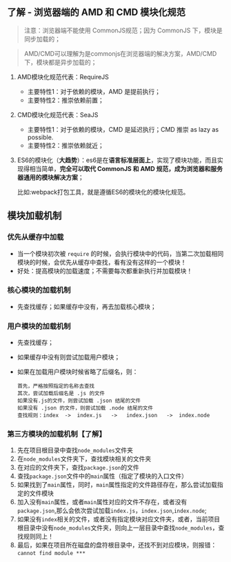 ## 了解 - 浏览器端的 AMD 和 CMD 模块化规范

> 注意：浏览器端不能使用 CommonJS规范；因为 CommonJS 下，模块是同步加载的；

> AMD/CMD可以理解为是commonjs在浏览器端的解决方案，AMD/CMD下，模块都是异步加载的；

1. AMD模块化规范代表：RequireJS

   - 主要特性1：对于依赖的模块，AMD 是提前执行；
   - 主要特性2：推崇依赖前置；

2. CMD模块化规范代表：SeaJS

   - 主要特性1：对于依赖的模块，CMD 是延迟执行；CMD 推崇 as lazy as possible.
   - 主要特性2：推崇依赖就近；

3. ES6的模块化（**大趋势**）：es6是在**语言标准层面上**，实现了模块功能，而且实现得相当简单，**完全可以取代 CommonJS 和 AMD 规范，成为浏览器和服务器通用的模块解决方案**；

   比如:webpack打包工具，就是遵循ES6的模块化的模块化规范。


## 模块加载机制

### 优先从缓存中加载

- 当一个模块初次被 `require` 的时候，会执行模块中的代码，当第二次加载相同模块的时候，会优先从缓存中查找，看有没有这样的一个模块！
- 好处：提高模块的加载速度；不需要每次都重新执行并加载模块！

### 核心模块的加载机制

- 先查找缓存；如果缓存中没有，再去加载核心模块；

### 用户模块的加载机制

- 先查找缓存；

- 如果缓存中没有则尝试加载用户模块；

- 如果在加载用户模块时候省略了后缀名，则：

  ```
  首先，严格按照指定的名称去查找
  其次，尝试加载后缀名是 .js 的文件
  如果没有.js的文件，则尝试加载 .json 结尾的文件
  如果没有 .json 的文件，则尝试加载 .node 结尾的文件
  查找规则：index  ->  index.js   ->   index.json   ->  index.node
  ```

### 第三方模块的加载机制【了解】

1. 先在项目根目录中查找`node_modules`文件夹
2. 在`node_modules`文件夹下，查找模块相关的文件夹
3. 在对应的文件夹下，查找`package.json`的文件
4. 查找`package.json`文件中的`main`属性（指定了模块的入口文件）
5. 如果找到了`main`属性，同时，`main`属性指定的文件路径存在，那么尝试加载指定的文件模块
6. 加入没有`main`属性，或者`main`属性对应的文件不存在，或者没有`package.json`,那么会依次尝试加载`index.js`，`index.json`,`index.node`;
7. 如果没有`index`相关的文件，或者没有指定模块对应文件夹，或者，当前项目根目录中没有`node_modules`文件夹，则向上一层目录中查找`node_modules`，查找规则同上！
8. 最后，如果在项目所在磁盘的盘符根目录中，还找不到对应模块，则报错：`cannot find module ***`
